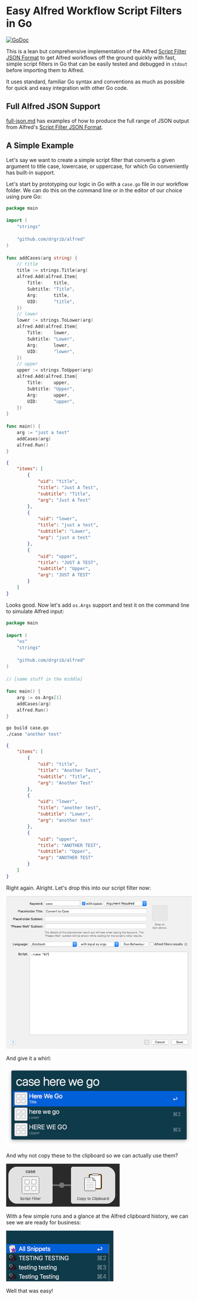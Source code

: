 # Easy Alfred Workflow Script Filters in Go

[![GoDoc][godoc-icon]][godoc-link]

This is a lean but comprehensive implementation of the Alfred [Script Filter JSON Format](https://www.alfredapp.com/help/workflows/inputs/script-filter/json/) to get Alfred workflows off the ground quickly with fast, simple script filters in Go that can be easily tested and debugged in `stdout` before importing them to Alfred. 

It uses standard, familiar Go syntax and conventions as much as possible for quick and easy integration with other Go code.

## Full Alfred JSON Support
[full-json.md](full-json.md) has examples of how to produce the full range of JSON output from Alfred's [Script Filter JSON Format](https://www.alfredapp.com/help/workflows/inputs/script-filter/json/).

## A Simple Example
Let's say we want to create a simple script filter that converts a given argument to title case, lowercase, or uppercase, for which Go conveniently has built-in support.

Let's start by prototyping our logic in Go with a `case.go` file in our workflow folder. We can do this on the command line or in the editor of our choice using pure Go:

``` go
package main

import (
	"strings"

	"github.com/drgrib/alfred"
)

func addCases(arg string) {
	// title
	title := strings.Title(arg)
	alfred.Add(alfred.Item{
		Title:    title,
		Subtitle: "Title",
		Arg:      title,
		UID:      "title",
	})
	// lower
	lower := strings.ToLower(arg)
	alfred.Add(alfred.Item{
		Title:    lower,
		Subtitle: "Lower",
		Arg:      lower,
		UID:      "lower",
	})
	// upper
	upper := strings.ToUpper(arg)
	alfred.Add(alfred.Item{
		Title:    upper,
		Subtitle: "Upper",
		Arg:      upper,
		UID:      "upper",
	})
}

func main() {
	arg := "just a test"
	addCases(arg)
	alfred.Run()
}
```
``` json
{
    "items": [
        {
            "uid": "title",
            "title": "Just A Test",
            "subtitle": "Title",
            "arg": "Just A Test"
        },
        {
            "uid": "lower",
            "title": "just a test",
            "subtitle": "Lower",
            "arg": "just a test"
        },
        {
            "uid": "upper",
            "title": "JUST A TEST",
            "subtitle": "Upper",
            "arg": "JUST A TEST"
        }
    ]
}
```

Looks good. Now let's add `os.Args` support and test it on the command line to simulate Alfred input:

``` go
package main

import (
	"os"
	"strings"

	"github.com/drgrib/alfred"
)

// [same stuff in the middle]

func main() {
	arg := os.Args[1]
	addCases(arg)
	alfred.Run()
}
```
``` bash
go build case.go
./case "another test"
```
``` json
{
    "items": [
        {
            "uid": "title",
            "title": "Another Test",
            "subtitle": "Title",
            "arg": "Another Test"
        },
        {
            "uid": "lower",
            "title": "another test",
            "subtitle": "Lower",
            "arg": "another test"
        },
        {
            "uid": "upper",
            "title": "ANOTHER TEST",
            "subtitle": "Upper",
            "arg": "ANOTHER TEST"
        }
    ]
}
```

Right again. Alright. Let's drop this into our script filter now:

<img src="./images/1-script-filter.png" alt="script-filter">

And give it a whirl:

<img src="./images/2-test.png" alt="test">

And why not copy these to the clipboard so we can actually use them?

<img src="./images/3-clipboard.png" alt="clipboard">

With a few simple runs and a glance at the Alfred clipboard history, we can see we are ready for business:

<img src="./images/4-history.png" alt="clipboard">

Well that was easy!

[godoc-icon]: https://godoc.org/github.com/drgrib/alfred?status.svg
[godoc-link]: https://godoc.org/github.com/drgrib/alfred